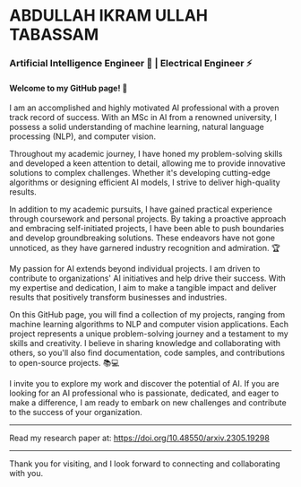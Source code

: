 # ABDULLAH IKRAM ULLAH TABASSAM
### Artificial Intelligence Engineer 🤖 | Electrical Engineer ⚡

#### Welcome to my GitHub page! 🚀

I am an accomplished and highly motivated AI professional with a proven track record of success. With an MSc in AI from a renowned university, I possess a solid understanding of machine learning, natural language processing (NLP), and computer vision.

Throughout my academic journey, I have honed my problem-solving skills and developed a keen attention to detail, allowing me to provide innovative solutions to complex challenges. Whether it's developing cutting-edge algorithms or designing efficient AI models, I strive to deliver high-quality results.

In addition to my academic pursuits, I have gained practical experience through coursework and personal projects. By taking a proactive approach and embracing self-initiated projects, I have been able to push boundaries and develop groundbreaking solutions. These endeavors have not gone unnoticed, as they have garnered industry recognition and admiration. 🏆

My passion for AI extends beyond individual projects. I am driven to contribute to organizations' AI initiatives and help drive their success. With my expertise and dedication, I aim to make a tangible impact and deliver results that positively transform businesses and industries.

On this GitHub page, you will find a collection of my projects, ranging from machine learning algorithms to NLP and computer vision applications. Each project represents a unique problem-solving journey and a testament to my skills and creativity. I believe in sharing knowledge and collaborating with others, so you'll also find documentation, code samples, and contributions to open-source projects. 📚💻

I invite you to explore my work and discover the potential of AI. If you are looking for an AI professional who is passionate, dedicated, and eager to make a difference, I am ready to embark on new challenges and contribute to the success of your organization.
_______________________________________________
Read my research paper at: 
https://doi.org/10.48550/arxiv.2305.19298
_______________________________________________
Thank you for visiting, and I look forward to connecting and collaborating with you.
